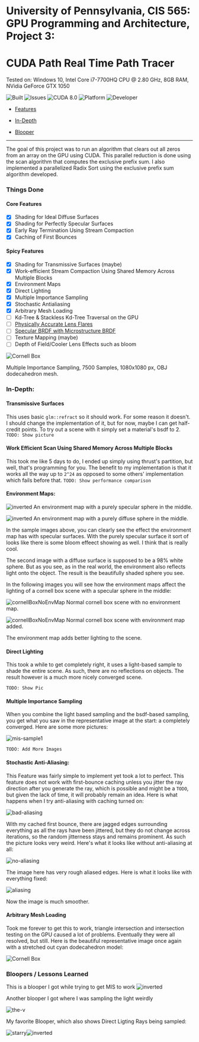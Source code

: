 # **University of Pennsylvania, CIS 565: GPU Programming and Architecture, Project 3:**

# **CUDA Path Real Time Path Tracer**





Tested on: Windows 10, Intel Core i7-7700HQ CPU @ 2.80 GHz, 8GB RAM, NVidia GeForce GTX 1050

 ![Built](https://img.shields.io/appveyor/ci/gruntjs/grunt.svg) ![Issues](https://img.shields.io/github/issues-raw/badges/shields/website.svg) ![CUDA 8.0](https://img.shields.io/badge/CUDA-8.0-green.svg?style=flat)  ![Platform](https://img.shields.io/badge/platform-Desktop-bcbcbc.svg)  ![Developer](https://img.shields.io/badge/Developer-Youssef%20Victor-0f97ff.svg?style=flat)




- [Features](#features)



- [In-Depth](#indepth)



- [Blooper](#blooper)
 

 

____________________________________________________


 
The goal of this project was to run an algorithm that clears out all zeros from an array on the GPU using CUDA. This parallel reduction is done using the scan algorithm that computes the exclusive prefix sum. I also implemented a parallelized Radix Sort using the exclusive prefix sum algorithm developed.



### Things Done

#### Core Features

 - [x] Shading for Ideal Diffuse Surfaces
 - [x] Shading for Perfectly Specular Surfaces
 - [x] Early Ray Termination Using Stream Compaction
 - [x] Caching of First Bounces

 #### Spicy Features
  - [x] Shading for Transmissive Surfaces (maybe)
  - [x] Work-efficient Stream Compaction Using Shared Memory Across Multiple Blocks
  - [x] Environment Maps
  - [x] Direct Lighting
  - [x] Multiple Importance Sampling
  - [x] Stochastic Antialiasing
  - [x] Arbitrary Mesh Loading
  - [ ] Kd-Tree & Stackless Kd-Tree Traversal on the GPU
  - [ ] [Physically Accurate Lens Flares](https://placeholderart.wordpress.com/2015/01/19/implementation-notes-physically-based-lens-flares/)
  - [ ] [Specular BRDF with Microstructure BRDF](https://people.eecs.berkeley.edu/~lingqi/publications/paper_glints2.pdf)
  - [ ] Texture Mapping (maybe)
  - [ ] Depth of Field/Cooler Lens Effects such as bloom
 
![Cornell Box](/img/cornellOBJ.png)

Multiple Importance Sampling, 7500 Samples, 1080x1080 px, OBJ dodecahedron mesh.



### In-Depth:

#### Transmissive Surfaces

This uses basic `glm::refract` so it should work. For some reason it doesn't. I should change the implementation of it, but for now, maybe I can get half-credit points. To try out a scene with it simply set a material's bsdf to 2.
`TODO: Show picture`

#### Work Efficient Scan Using Shared Memory Across Multiple Blocks

This took me like 5 days to do, I ended up simply using thrust's partition, but well, that's programming for you. The benefit to my implementation is that it works all the way up to `2^24` as opposed to some others' implementation which fails before that.
`TODO: Show performance comparison`

#### Environment Maps:

![inverted](/img/envMap.png)
An environment map with a purely specular sphere in the middle.

![inverted](/img/envMapDiff.png)
An environment map with a purely diffuse sphere in the middle.

In the sample images above, you can clearly see the effect the environment map has with specular surfaces. With the purely specular surface it sort of looks like there is some bloom effeect showing as well. I think that is really cool.

The second image with a diffuse surface is supposed to be a 98% white sphere. But as you see, as in the real world, the environment also reflects light onto the object. The result is the beautifully shaded sphere you see.

In the following images you will see how the environment maps affect the lighting of a cornell box scene with a specular sphere in the middle:

![cornellBoxNoEnvMap](/img/cornellSpec.png)
Normal cornell box scene with no environment map.

![cornellBoxNoEnvMap](/img/cornellEnvSpec.png)
Normal cornell box scene with environment map added.

The environment map adds better lighting to the scene.


#### Direct Lighting

This took a while to get completely right, it uses a light-based sample to shade the entire scene. As such, there are no reflections on objects. The result however is a much more nicely converged scene.

`TODO: Show Pic`

#### Multiple Importance Sampling

When you combine the light based sampling and the bsdf-based sampling, you get what you saw in the representative image at the start: a completely converged. Here are some more pictures:

![mis-sample1](/img/cornellTwo.2017-10-01_21-11-00z.5000samp.png)

`TODO: Add More Images`

#### Stochastic Anti-Aliasing:

This Feature was fairly simple to implement yet took a lot to perfect. This feature does not work with first-bounce caching unless you jitter the ray direction after you generate the ray, which is possible and might be a `TODO`, but given the lack of time, it will probably remain an idea. Here is what happens when I try anti-aliasing with caching turned on:

![bad-aliasing](/img/cornell.2017-10-01_18-30-30z.5000samp.png)

With my cached first bounce, there are jagged edges surrounding everything as all the rays have been jittered, but they do not change across iterations, so the random jitterness stays and remains prominent. As such the picture looks very weird. Here's what it looks like without anti-aliasing at all:

![no-aliasing](/img/cornellTwo.2017-10-01_09-02-39z.5000samp.png)

The image here has very rough aliased edges. Here is what it looks like with everything fixed:

![aliasing](/img/cornellTwo.2017-10-01_21-11-00z.5000samp.png)

Now the image is much smoother.

#### Arbitrary Mesh Loading

Took me forever to get this to work, triangle intersection and intersection testing on the GPU caused a lot of problems. Eventually they were all resolved, but still. Here is the beautiful representative image once again with a stretched out cyan dodecahedron model:

![Cornell Box](/img/cornellOBJ.png)


### Bloopers / Lessons Learned

This is a blooper I got while trying to get MIS to work
![inverted](/img/bloopers/inverted.png)

Another blooper I got where I was sampling the light weirdly

![the-v](/img/bloopers/the-v.png)

My favorite Blooper, which also shows Direct Ligting Rays being sampled:

![starry](/img/bloopers/the-v.png)![inverted](/img/bloopers/starry.gif)


